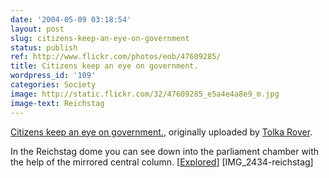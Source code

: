 ```yaml
---
date: '2004-05-09 03:18:54'
layout: post
slug: citizens-keep-an-eye-on-government
status: publish
ref: http://www.flickr.com/photos/eob/47609285/
title: Citizens keep an eye on government.
wordpress_id: '109'
categories: Society
image: http://static.flickr.com/32/47609285_e5a4e4a8e9_m.jpg
image-text: Reichstag
---
```




[Citizens keep an eye on government.](http://www.flickr.com/photos/eob/47609285/),
originally uploaded by [Tolka Rover](http://www.flickr.com/people/eob/).



In the Reichstag dome you can see down into the parliament chamber with the help of the mirrored central column. [[Explored](http://flagrantdisregard.com/flickr/scout.php?username=Tolka+Rover&sort=position&year=0)]  [IMG_2434-reichstag]


